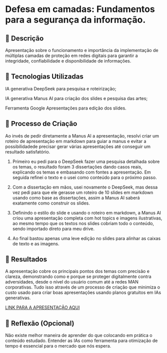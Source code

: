 # Defesa em camadas: Fundamentos para a segurança da informação.


## 📒 Descrição

Apresentação sobre o funcionamento e importância da implementação de múltiplas camadas de proteção em redes digitais para garantir a integridade, confiabilidade e disponibilidade de informações.


## 🤖 Tecnologias Utilizadas

IA generativa DeepSeek para pesquisa e roteirização;

IA generativa Manus AI para criação dos slides e pesquisa das artes;

Ferramenta Google Apresentações para edição dos slides.


## 🧐 Processo de Criação

 Ao invés de pedir diretamente a Manus AI a apresentação, resolvi criar um roteiro de apresentação em markdown para guiar a manus e evitar a possibilidadede precisar gerar várias apresentações até conseguir um resultado satisfatório.

1) Primeiro eu pedi para o DeepSeek fazer uma pesquisa detalhada sobre os temas, o resultado foram 3 dissertações dando casos reais, explicando os temas e embasando com fontes a apresentação. Em seguida refinei o texto e o usei como conteúdo para o próximo passo.

2) Com a dissertação em mãos, usei novamente o DeepSeek, mas dessa vez pedi para que ele gerasse um roteiro de 10 slides em markdown usando como base as dissertações, assim a Manus AI saberá exatamente como construir os slides.

3) Definindo o estilo do slide e usando o roteiro em markdown, a Manus AI criou uma apresentação completa com hot topics e imagens ilustrativas, ao mesmo tempo que os textos nos slides cobriam todo o conteúdo, sendo importado direto para meu drive.


4) Ao final bastou apenas uma leve edição no slides para alinhar as caixas de texto e as imagens.


## 🚀 Resultados

A apresentação cobre os principais pontos dos temas com precisão e clareza, demonstrando como e porque se proteger digitalmente contra adversidades, desde o nível do usuário comum até a redes MAN corporativas. Tudo isso através de um processo de criação que minimiza o custo usado para criar boas apresentações usando planos gratuitos em IAs generativas.



[LINK PARA A APRESENTAÇÃO AQUI](https://docs.google.com/presentation/d/1XMRrNMUlnhd6uuPpYc_vT54P2W08AbKi/edit?usp=drivesdk&ouid=116458815259521256094&rtpof=true&sd=true)


## 💭 Reflexão (Opcional)

Não existe melhor maneira de aprender do que colocando em prática o conteúdo estudado. Entender as IAs como ferramenta para otimização de tempo é essencial para o mercado que nós espera.
